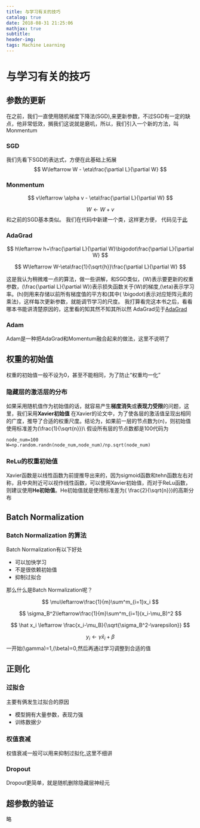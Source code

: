 ```yaml
---
title: 与学习有关的技巧
catalog: true
date: 2018-08-31 21:25:06
mathjax: true
subtitle:
header-img:
tags: Machine Learning
---
```


# 与学习有关的技巧

## 参数的更新

在之前，我们一直使用随机梯度下降法(SGD),来更新参数，不过SGD有一定的缺点，他非常低效，搁我们这说就是磨叽，所以，我们引入一个新的方法，叫Monmentum

### SGD

我们先看下SGD的表达式，方便在此基础上拓展
$$
W\leftarrow W - \eta\frac{\partial L}{\partial W}
$$

### Monmentum

$$
v\leftarrow \alpha v - \eta\frac{\partial L}{\partial W} 
$$


$$
W\leftarrow W+v
$$
和之前的SGD基本类似。
我们在代码中新建一个类，这样更方便，
代码见于[此](https://github.com/czh9919/Study-notes/blob/master/common/optimizer.py)

### AdaGrad

$$
h\leftarrow h+\frac{\partial L}{\partial W}\bigodot\frac{\partial L}{\partial W}
$$


$$
W\leftarrow W-\eta\frac{1}{\sqrt{h}}\frac{\partial L}{\partial W}
$$

这是我认为稍微难一点的算法，做一些讲解，和SGD类似，\(W\)表示要更新的权重参数，\(\frac{\partial L}{\partial W}\)表示损失函数关于\(W\)的梯度,\(\eta\)表示学习率。\(h\)则用来存储以前所有梯度值的平方和(其中\( \bigodot\)表示对应矩阵元素的乘法)，这样每次更新参数，就能调节学习的尺度。
我打算看完这本书之后，看看哪本书能讲清楚原因的，这里看的知其然不知其所以然
AdaGrad见于[AdaGrad](https://github.com/czh9919/Study-notes/blob/master/common/optimizer.py)

### Adam

Adam是一种把AdaGrad和Momentum融合起来的做法，这里不说明了

## 权重的初始值

权重的初始值一般不设为0，甚至不能相同，为了防止“权重均一化”

### 隐藏层的激活层的分布

如果采用随机值作为初始值的话，就容易产生**梯度消失**或**表现力受限**的问题，这里，我们采用**Xavier初始值**
在Xavier的论文中，为了使各层的激活值呈现出相同的广度，推导了合适的权重尺度。结论为，如果前一层的节点数为\(n\)，则初始值使用标准差为\(\frac{1}{\sqrt{n}})\\
假设所有层的节点数都是100代码为

    node_num=100
    W=np.random.randn(node_num,node_num)/np.sqrt(node_num)

### ReLu的权重初始值

Xavier函数是以线性函数为前提推导出来的，因为sigmoid函数和tehn函数左右对称，且中央附近可以视作线性函数，可以使用Xavier初始值，而对于ReLu函数，则建议使用**He初始值**。He初始值就是使用标准差为\( \frac{2}{\sqrt{n}}\)的高斯分布

## Batch Normalization

### Batch Normalization 的算法

Batch Normalization有以下好处

+ 可以加快学习
+ 不是很依赖初始值
+ 抑制过拟合

那么什么是Batch Normalization呢？

$$
\mu\leftarrow\frac{1}{m}\sum^m_{i=1}x_i
$$


$$
\sigma_B^2\leftarrow\frac{1}{m}\sum^m_{i=1}(x_i-\mu_B)^2
$$


$$
\hat x_i \leftarrow \frac{x_i-\mu_B}{\sqrt{\sigma_B^2-\varepsilon}}
$$


$$
y_i\leftarrow \gamma\hat x_i+\beta
$$
一开始\(\gamma\)=1,\(\beta\)=0,然后再通过学习调整到合适的值

## 正则化

### 过拟合

主要有俩发生过拟合的原因

+ 模型拥有大量参数，表现力强
+ 训练数据少

### 权值衰减

权值衰减一般可以用来抑制过拟化,这里不细讲

### Dropout

Dropout更简单，就是随机删除隐藏层神经元

## 超参数的验证

略